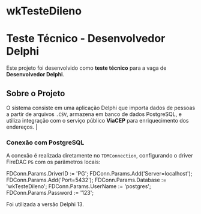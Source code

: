 # wkTesteDileno

# Teste Técnico - Desenvolvedor Delphi

Este projeto foi desenvolvido como **teste técnico** para a vaga de **Desenvolvedor Delphi**.

## Sobre o Projeto

O sistema consiste em uma aplicação Delphi que importa dados de pessoas a partir de arquivos `.CSV`, 
armazena em banco de dados PostgreSQL, e utiliza integração com o serviço público **ViaCEP** 
para enriquecimento dos endereços.                         |

### Conexão com PostgreSQL
A conexão é realizada diretamente no `TDMConnection`, configurando o driver FireDAC `PG` com os parâmetros locais:

FDConn.Params.DriverID := 'PG';
FDConn.Params.Add('Server=localhost');
FDConn.Params.Add('Port=5432');
FDConn.Params.Database := 'wkTesteDileno';
FDConn.Params.UserName := 'postgres';
FDConn.Params.Password := '123';


Foi utilizada a versão Delphi 13.

